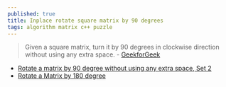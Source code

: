 ```yaml
---
published: true
title: Inplace rotate square matrix by 90 degrees
tags: algorithm matrix c++ puzzle
---
```

> Given a square matrix, turn it by 90 degrees in clockwise direction without using any extra space. - [GeekforGeek](https://www.geeksforgeeks.org/rotate-a-matrix-by-90-degree-in-clockwise-direction-without-using-any-extra-space/)

- [Rotate a matrix by 90 degree without using any extra space, Set 2](https://www.geeksforgeeks.org/rotate-matrix-90-degree-without-using-extra-space-set-2/?ref=rp)
- [Rotate a Matrix by 180 degree](https://www.geeksforgeeks.org/rotate-matrix-180-degree/?ref=rp)
